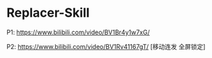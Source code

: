 # Replacer-Skill

P1: https://www.bilibili.com/video/BV1Br4y1w7xG/

P2: https://www.bilibili.com/video/BV1Rv41167gT/  [移动连发 全屏锁定]
